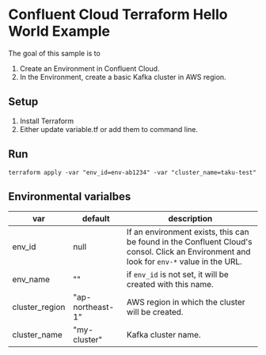 # Confluent Cloud Terraform Hello World Example

The goal of this sample is to 

1. Create an Environment in Confluent Cloud.
1. In the Environment, create a basic Kafka cluster in AWS region.

## Setup

1. Install Terraform
1. Either update variable.tf or add them to command line.

## Run

```
terraform apply -var "env_id=env-ab1234" -var "cluster_name=taku-test"
```

## Environmental varialbes

| var | default | description |
|--|--|--|
| env_id | null | If an environment exists, this can be found in the Confluent Cloud's consol. Click an Environment and look for `env-*` value in the URL. |
| env_name | "" | if `env_id` is not set, it will be created with this name.
| cluster_region | "ap-northeast-1" | AWS region in which the cluster will be created.
| cluster_name | "my-cluster" | Kafka cluster name.
